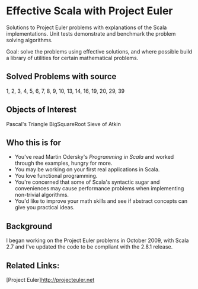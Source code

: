 Effective Scala with Project Euler
==============================
Solutions to Project Euler problems with explanations of the Scala implementations.
Unit tests demonstrate and benchmark the problem solving algorithms.

Goal: solve the problems using effective solutions, and where possible build a library of
utilities for certain mathematical problems.

Solved Problems with source
---------------------------
1, 2, 3, 4, 5, 6, 7, 8, 9, 10, 13, 14, 16, 19, 20, 29, 39

Objects of Interest
-------------------
Pascal's Triangle
BigSquareRoot
Sieve of Atkin


Who this is for
---------------
* You've read Martin Odersky's _Programming in Scala_ and worked through the examples, hungry for more.
* You may be working on your first real applications in Scala.
* You love functional programming.
* You're concerned that some of Scala's syntactic sugar and conveniences may cause performance
problems when implementing non-trivial algorithms.
* You'd like to improve your math skills and see if abstract concepts can give you practical ideas.

Background
----------
I began working on the Project Euler problems in October 2009, with Scala 2.7 and
I've updated the code to be compliant with the 2.8.1 release.

Related Links:
-------------
[Project Euler]<http://projecteuler.net>
